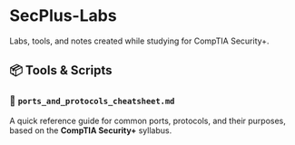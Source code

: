 # SecPlus-Labs

Labs, tools, and notes created while studying for CompTIA Security+.

## 📦 Tools & Scripts

### 📝 `ports_and_protocols_cheatsheet.md`
A quick reference guide for common ports, protocols, and their purposes, based on the **CompTIA Security+** syllabus.
